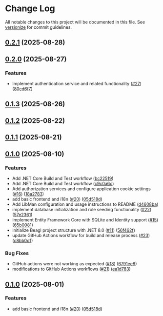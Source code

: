 # Change Log

All notable changes to this project will be documented in this file. See [versionize](https://github.com/versionize/versionize) for commit guidelines.

<a name="0.2.1"></a>
## [0.2.1](https://www.github.com/jstmichel/beagl/releases/tag/v0.2.1) (2025-08-28)

<a name="0.2.0"></a>
## [0.2.0](https://www.github.com/jstmichel/beagl/releases/tag/v0.2.0) (2025-08-27)

### Features

* Implement authentication service and related functionality ([#27](https://www.github.com/jstmichel/beagl/issues/27)) ([80cd6f7](https://www.github.com/jstmichel/beagl/commit/80cd6f7143fce5e196e2b57f93e4aabcbc4a8c2e))

<a name="0.1.3"></a>
## [0.1.3](https://www.github.com/jstmichel/beagl/releases/tag/v0.1.3) (2025-08-26)

<a name="0.1.2"></a>
## [0.1.2](https://www.github.com/jstmichel/beagl/releases/tag/v0.1.2) (2025-08-22)

<a name="0.1.1"></a>
## [0.1.1](https://www.github.com/jstmichel/beagl/releases/tag/v0.1.1) (2025-08-21)

<a name="0.1.0"></a>
## [0.1.0](https://www.github.com/jstmichel/beagl/releases/tag/v0.1.0) (2025-08-10)

### Features

* Add .NET Core Build and Test workflow ([bc22519](https://www.github.com/jstmichel/beagl/commit/bc225194fdf069fad46f4dafb06319d89a7695c7))
* Add .NET Core Build and Test workflow ([c9c0a6c](https://www.github.com/jstmichel/beagl/commit/c9c0a6c8fce919b58e2b96242119cc95eae31f1a))
* Add authorization services and configure application cookie settings ([#16](https://www.github.com/jstmichel/beagl/issues/16)) ([18a2783](https://www.github.com/jstmichel/beagl/commit/18a2783d0454fd59f1a73898cdafe82f95102777))
* add basic frontend and i18n ([#20](https://www.github.com/jstmichel/beagl/issues/20)) ([05d518d](https://www.github.com/jstmichel/beagl/commit/05d518dc06aefe4fbcdb0535f6143ea7b85ae023))
* Add LibMan configuration and usage instructions to README ([d4608ba](https://www.github.com/jstmichel/beagl/commit/d4608baf099a3d1baa5130bc9315636fac5ad158))
* implement database initialization and role seeding functionality ([#22](https://www.github.com/jstmichel/beagl/issues/22)) ([57e2361](https://www.github.com/jstmichel/beagl/commit/57e2361ebc14407d9ea9763a375b3d7b6d24c53f))
* Implement Entity Framework Core with SQLite and Identity support ([#15](https://www.github.com/jstmichel/beagl/issues/15)) ([65b0081](https://www.github.com/jstmichel/beagl/commit/65b0081263e68dc7f31199d04f8f8f0ae60744b9))
* Initialize Beagl project structure with .NET 8.0 ([#11](https://www.github.com/jstmichel/beagl/issues/11)) ([56f462f](https://www.github.com/jstmichel/beagl/commit/56f462f9c844ed5b6618704259eee7e2a09a9ed6))
* update GitHub Actions workflow for build and release process ([#23](https://www.github.com/jstmichel/beagl/issues/23)) ([c8bb0d1](https://www.github.com/jstmichel/beagl/commit/c8bb0d139b78f079455606c44da8b5ba73662039))

### Bug Fixes

* GitHub actions were not working as expected ([#18](https://www.github.com/jstmichel/beagl/issues/18)) ([6791ee8](https://www.github.com/jstmichel/beagl/commit/6791ee8b29e9a43c99d23bfaf9c07eea961f375f))
* modifications to GitHub Actions workflows ([#21](https://www.github.com/jstmichel/beagl/issues/21)) ([ea1d783](https://www.github.com/jstmichel/beagl/commit/ea1d7831e3be7076ad9100820046193749420f42))

<a name="0.1.0"></a>
## [0.1.0](https://www.github.com/jstmichel/beagl/releases/tag/v0.1.0) (2025-08-01)

### Features

* add basic frontend and i18n ([#20](https://www.github.com/jstmichel/beagl/issues/20)) ([05d518d](https://www.github.com/jstmichel/beagl/commit/05d518dc06aefe4fbcdb0535f6143ea7b85ae023))

